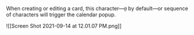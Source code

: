 
When creating or editing a card, this character—`@` by default—or sequence of characters will trigger the calendar popup.

![[Screen Shot 2021-09-14 at 12.01.07 PM.png]]